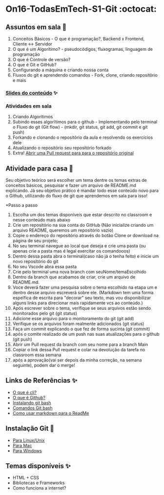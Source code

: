 # On16-TodasEmTech-S1-Git :octocat:

## Assuntos em sala  :metal:

1. Conceitos Básicos - O que é programação?, Backend x Frontend, Cliente <-> Servidor
2. O que é um Algorítimo? - pseudocódigos, fluxogramas, linguagem de programação
3. O que é Controle de versão?  
4. O que é  Git e GitHub? 
5. Configurando a máquina e criando nossa conta  
6. Fluxos do git e aprendendo comandos - Fork, clone, criando repositõrio e mais  

### [Slides do conteúdo](https://docs.google.com/presentation/d/1fA7hVbZUbIbbhfi5xhPFIwE5PVaN1NWizv8E5QoBJ-0/edit?usp=sharing) :sparkles:

### Atividades em sala

1. Criando Algorítimos 
2. Subindo esses algorĩtimos para o github - Implementando pelo terminal o Fluxo do git (Git flow) - (mkdir, git status, git add, git commit e git push)
3. Forkando e clonando o repositõrio da aula e resolvendo os exercícios dele
4.  Atualizando o repositório seu repositório forkado
5.  Extra! [Abrir uma Pull request para para o repositório original](https://github.com/grupy-sp/encontros/wiki/Como-sincronizar-o-seu-Fork-com-o-repo-principal)

## Atividade para casa :rocket:
 Seu objetivo teórico será escolher um tema dentre os temas extras de conceitos básicos, pesquisar e fazer um arquivo de README.md explicando. Já seu objetivo prático é mandar todo esse conteúdo novo para o Github, utilizando do fluxo de git que aprendemos em sala para isso!
 
*Passo a passo
1. Escolha um dos temas disponíveis que estar descrito no classroom e nesse conteúdo mais abaixo 
2.  Crie um repositório na sua conta do GitHub (Não inicialize criando um arquivo README, queremos um repositório vazio)
3. Copie o endereço do repositório através do botão Clone or download na página de seu projeto;
4. No seu terminal navegue ao local que deseja e crie uma pasta (ou apenas crie a pasta mas é legal exercitar os comandooos)
5. Dentro dessa pasta abra o terminal(caso não já o tenha feito) e inicie um novo repositório do git
6. No seu Vscode abra essa pasta
7. Crie pelo terminal uma nova branch com seuNome/temaEscolhido
8. Dentro da branch que acabamos de criar, crie um arquivo de README.md.
9. Voce deverá fazer uma pesquisa sobre o tema escolhido na etapa um e dentro desse arquivo escreverá sobre ele. (Markdown tem uma forma espeĩfica de escrita para "decorar" seu texto, mas vou disponibilizar alguns links para direcionar mais rapidamente vcs ao conteúdo.)
10. Após escrever sobre o tema, verifique se seus arquivos estão sendo monitorados pelo git (git status)
11. Adicione esse arquivo para o monitoramento do git (git add)
12. Verifique se os arquivos foram realmente adicionados (git status)
13. Faça um commit explicando o que fez de forma sucinta (git commit)
14. após o comite realizado de um push nas suas atualizações para o github (git push)
15. Abrir um Pull request da branch com seu nome para a branch Main
16. Copiar o link dessa Pull request e colar na devolução da tarefa no classroom essa semana
17. após a aprovação(vai ser depois da minha correção, na semana seguinte), podem dar o merge! 

## Links de Referências :sparkles:

* [O que é cli?](https://rockcontent.com/br/blog/cli/)
* [O que é Github?](https://www.youtube.com/watch?v=w3jLJU7DT5E)
* [Instalando git bash](https://www.webdevdrops.com/git-bash-como-instalar-usar/)
* [Comandos Git bash](https://comandosgit.github.io/)
* [Como usar markdown para o ReadMe](https://guides.github.com/pdfs/markdown-cheatsheet-online.pdf)

## Instalação Git :rocket:

* [Para Linux/Unix](https://git-scm.com/download/linux)
* [Para Mac](https://git-scm.com/download/mac)
* [Para Windows](https://git-scm.com/download/win)


## Temas disponíveis :sparkles:

* HTML + CSS
* Bibliotecas e Frameworks
* Como funciona a internet?



